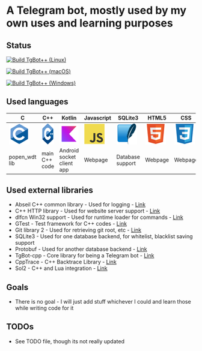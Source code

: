 # A Telegram bot, mostly used by my own uses and learning purposes

## Status
[![Build TgBot++ (Linux)](https://github.com/Royna2544/c_cpp_telegrambot/actions/workflows/linux_test.yml/badge.svg)](https://github.com/Royna2544/c_cpp_telegrambot/actions/workflows/linux_test.yml)

[![Build TgBot++ (macOS)](https://github.com/Royna2544/c_cpp_telegrambot/actions/workflows/macos_test.yml/badge.svg?event=push)](https://github.com/Royna2544/c_cpp_telegrambot/actions/workflows/macos_test.yml)

[![Build TgBot++ (Windows)](https://github.com/Royna2544/c_cpp_telegrambot/actions/workflows/windows_test.yml/badge.svg)](https://github.com/Royna2544/c_cpp_telegrambot/actions/workflows/windows_test.yml)

## Used languages
| C | C++ | Kotlin | Javascript | SQLite3 | HTML5 | CSS | SCSS | PHP |
|-- | --- | ------ | ---------- | --- | ----- | --- | ---- | --- |
| <img src="www/resources/devicons/c-original.svg" title="C"  alt="C" width="55" height="55"/>|<img src="www/resources/devicons/cplusplus-original.svg" title="C++"  alt="C++" width="55" height="55"/>|<img src="www/resources/devicons/kotlin-original.svg" title="Kotlin"  alt="Kotlin" width="55" height="55"/>|<img src="www/resources/devicons/javascript-original.svg" title="Javascript" alt="Javascript" width="55" height="55"/>|<img src="https://github.com/devicons/devicon/blob/master/icons/sqlite/sqlite-original.svg" title="SQLite"  alt="SQLite" width="55" height="55"/>|<img src="https://github.com/devicons/devicon/blob/master/icons/html5/html5-original.svg" title="HTML5"  alt="HTML5" width="55" height="55"/>|<img src="https://github.com/devicons/devicon/blob/master/icons/css3/css3-original.svg" title="CSS"  alt="CSS" width="55" height="55"/>|<img src="www/resources/devicons/sass-original.svg" title="SCSS"  alt="SCSS" width="55" height="55"/>| <img src="www/resources/devicons/php-original.svg" title="PHP"  alt="PHP" width="55" height="55"/>|
| popen_wdt lib | main C++ code | Android socket client app | Webpage | Database support | Webpage | Webpage | Webpage | Webpage |

## Used external libraries
- Abseil C++ common library - Used for logging - [Link](https://github.com/abseil/abseil-cpp)
- C++ HTTP library - Used for website server support - [Link](https://github.com/yhirose/cpp-httplib)
- dlfcn Win32 support - Used for runtime loader for commands - [Link](https://github.com/dlfcn-win32/dlfcn-win32)
- GTest - Test framework for C++ codes - [Link](https://github.com/google/googletest)
- Git library 2 - Used for retrieving git root, etc - [Link](https://github.com/libgit2/libgit2)
- SQLite3 - Used for one database backend, for whitelist, blacklist saving support
- Protobuf - Used for another database backend - [Link](https://github.com/protocolbuffers/protobuf)
- TgBot-cpp - Core library for being a Telegram bot - [Link](https://github.com/reo7sp/tgbot-cpp)
- CppTrace - C++ Backtrace Library - [Link](https://github.com/jeremy-rifkin/cpptrace)
- Sol2 - C++ and Lua integration - [Link](https://github.com/ThePhD/sol2)

## Goals
- There is no goal - I will just add stuff whichever I could and learn those while writing code for it

## TODOs
- See TODO file, though its not really updated
